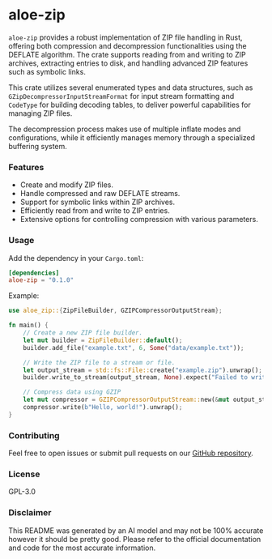 # aloe-zip

`aloe-zip` provides a robust implementation of ZIP file handling in Rust, offering both compression and decompression functionalities using the DEFLATE algorithm. The crate supports reading from and writing to ZIP archives, extracting entries to disk, and handling advanced ZIP features such as symbolic links.

This crate utilizes several enumerated types and data structures, such as `GZipDecompressorInputStreamFormat` for input stream formatting and `CodeType` for building decoding tables, to deliver powerful capabilities for managing ZIP files.

The decompression process makes use of multiple inflate modes and configurations, while it efficiently manages memory through a specialized buffering system.

### Features
- Create and modify ZIP files.
- Handle compressed and raw DEFLATE streams.
- Support for symbolic links within ZIP archives.
- Efficiently read from and write to ZIP entries.
- Extensive options for controlling compression with various parameters.

### Usage
Add the dependency in your `Cargo.toml`:

```toml
[dependencies]
aloe-zip = "0.1.0"
```

Example:

```rust
use aloe_zip::{ZipFileBuilder, GZIPCompressorOutputStream};

fn main() {
    // Create a new ZIP file builder.
    let mut builder = ZipFileBuilder::default();
    builder.add_file("example.txt", 6, Some("data/example.txt"));

    // Write the ZIP file to a stream or file.
    let output_stream = std::fs::File::create("example.zip").unwrap();
    builder.write_to_stream(output_stream, None).expect("Failed to write ZIP file");

    // Compress data using GZIP
    let mut compressor = GZIPCompressorOutputStream::new(&mut output_stream, None, None);
    compressor.write(b"Hello, world!").unwrap();
}
```

### Contributing
Feel free to open issues or submit pull requests on our [GitHub repository](https://github.com/klebs6/aloe-rs).

### License
GPL-3.0

### Disclaimer
This README was generated by an AI model and may not be 100% accurate however it should be pretty good. Please refer to the official documentation and code for the most accurate information.